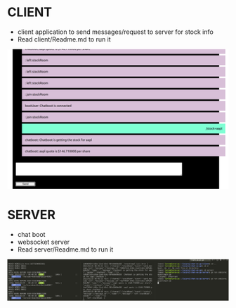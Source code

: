 # CLIENT
- client application to send messages/request to server for stock info
- Read client/Readme.md to run it

![Dashboard](https://github.com/kapit4n/chatboot-stock/blob/main/view/main-page.png)


# SERVER
- chat boot
- websocket server
- Read server/Readme.md to run it

![Server](https://github.com/kapit4n/chatboot-stock/blob/main/view/server-console.png)
